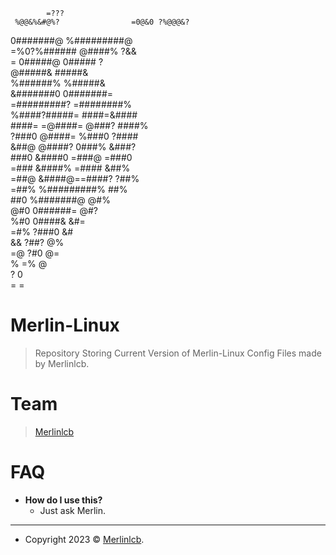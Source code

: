             =???                                         
     %@@&%&#@%?                =0@&0 ?%@@@&?             
   0#######@                      %#########@            
 =%0?%######                       @####%  ?&&           
 =    0#####@                     0#####     ?           
       @#####&                    #####&                 
       %######%                  %#####&                 
       &#######0                0#######=                
      =#########?              =########%                
      %####?#####=             ####=&####                
      ####= =@####=           @###?  ####%               
     ?###0    @####=         %###0   ?####               
     &##@      @####?       0###%     &###?              
     ###0       &####0     =###@      =###0              
    =###         &####%   =####        &##%              
    =##@          &####@==####?        ?##%              
    =##%           %#########%          ##%              
     ##0            %#######@           @#%              
     @#0             0######=           @#?              
     %#0              0####&            &#=              
     =#%               ?###0            &#               
      &&                ?##?            @%               
      =@                 ?#0            @=               
       %                  =%            @                
        ?                               0                
        =                              =     

# Merlin-Linux

> Repository Storing Current Version of Merlin-Linux Config Files made by Merlinlcb.

# Team

> <a href="https://github.com/merlinlcb" target="_blank">Merlinlcb</a>

# FAQ

- **How do I use this?**
    - Just ask Merlin.

---

- Copyright 2023 © <a href="https://merlinlcb.com/" target="_blank">Merlinlcb</a>.
